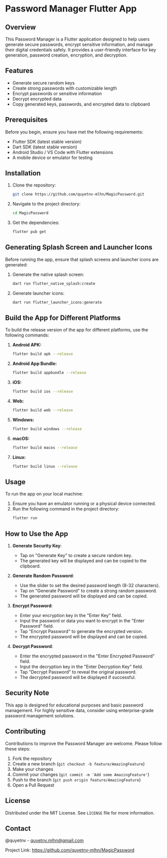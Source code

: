 # Password Manager Flutter App

## Overview
This Password Manager is a Flutter application designed to help users generate secure passwords, encrypt sensitive information, and manage their digital credentials safely. It provides a user-friendly interface for key generation, password creation, encryption, and decryption.

## Features
- Generate secure random keys
- Create strong passwords with customizable length
- Encrypt passwords or sensitive information
- Decrypt encrypted data
- Copy generated keys, passwords, and encrypted data to clipboard

## Prerequisites
Before you begin, ensure you have met the following requirements:
- Flutter SDK (latest stable version)
- Dart SDK (latest stable version)
- Android Studio / VS Code with Flutter extensions
- A mobile device or emulator for testing

## Installation
1. Clone the repository:
   ```bash
   git clone https://github.com/quyetnv-mlhn/MagicPassword.git
   ```

2. Navigate to the project directory:
   ```bash
   cd MagicPassword
   ```

3. Get the dependencies:
   ```bash
   flutter pub get
   ```

## Generating Splash Screen and Launcher Icons

Before running the app, ensure that splash screens and launcher icons are generated:

1. Generate the native splash screen:
   ```bash
   dart run flutter_native_splash:create
   ```

2. Generate launcher icons:
   ```bash
   dart run flutter_launcher_icons:generate
   ```

## Build the App for Different Platforms

To build the release version of the app for different platforms, use the following commands:

1. **Android APK:**
   ```bash
   flutter build apk --release
   ```

2. **Android App Bundle:**
   ```bash
   flutter build appbundle --release
   ```

3. **iOS:**
   ```bash
   flutter build ios --release
   ```

4. **Web:**
   ```bash
   flutter build web --release
   ```

5. **Windows:**
   ```bash
   flutter build windows --release
   ```

6. **macOS:**
   ```bash
   flutter build macos --release
   ```

7. **Linux:**
   ```bash
   flutter build linux --release
   ```

## Usage

To run the app on your local machine:

1. Ensure you have an emulator running or a physical device connected.
2. Run the following command in the project directory:
   ```bash
   flutter run
   ```

## How to Use the App

1. **Generate Security Key**:
   - Tap on "Generate Key" to create a secure random key.
   - The generated key will be displayed and can be copied to the clipboard.

2. **Generate Random Password**:
   - Use the slider to set the desired password length (8-32 characters).
   - Tap on "Generate Password" to create a strong random password.
   - The generated password will be displayed and can be copied.

3. **Encrypt Password**:
   - Enter your encryption key in the "Enter Key" field.
   - Input the password or data you want to encrypt in the "Enter Password" field.
   - Tap "Encrypt Password" to generate the encrypted version.
   - The encrypted password will be displayed and can be copied.

4. **Decrypt Password**:
   - Enter the encrypted password in the "Enter Encrypted Password" field.
   - Input the decryption key in the "Enter Decryption Key" field.
   - Tap "Decrypt Password" to reveal the original password.
   - The decrypted password will be displayed if successful.

## Security Note

This app is designed for educational purposes and basic password management. For highly sensitive data, consider using enterprise-grade password management solutions.

## Contributing

Contributions to improve the Password Manager are welcome. Please follow these steps:

1. Fork the repository
2. Create a new branch (`git checkout -b feature/AmazingFeature`)
3. Make your changes
4. Commit your changes (`git commit -m 'Add some AmazingFeature'`)
5. Push to the branch (`git push origin feature/AmazingFeature`)
6. Open a Pull Request

## License

Distributed under the MIT License. See `LICENSE` file for more information.

## Contact

@quyetnv - quyetnv.mlhn@gmail.com

Project Link: https://github.com/quyetnv-mlhn/MagicPassword